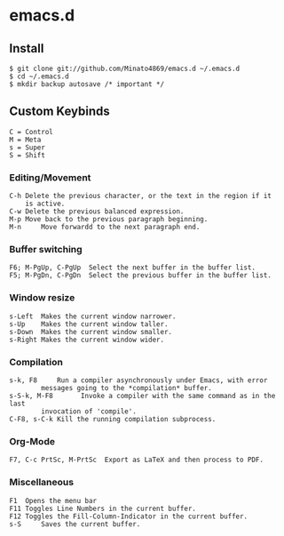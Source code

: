 # emacs.d

## Install 

	$ git clone git://github.com/Minato4869/emacs.d ~/.emacs.d
	$ cd ~/.emacs.d
	$ mkdir backup autosave /* important */

## Custom Keybinds
	C = Control
	M = Meta
	s = Super
	S = Shift
### Editing/Movement
	C-h	Delete the previous character, or the text in the region if it 
		is active. 
	C-w	Delete the previous balanced expression.
	M-p	Move back to the previous paragraph beginning.
	M-n 	Move forwardd to the next paragraph end.
### Buffer switching
	F6; M-PgUp, C-PgUp	Select the next buffer in the buffer list.
	F5; M-PgDn, C-PgDn	Select the previous buffer in the buffer list.
### Window resize
	s-Left	Makes the current window narrower.
	s-Up	Makes the current window taller.	 
	s-Down  Makes the current window smaller.
	s-Right Makes the current window wider.
### Compilation
	s-k, F8		Run a compiler asynchronously under Emacs, with error 
			messages going to the *compilation* buffer.
	s-S-k, M-F8       Invoke a compiler with the same command as in the last
			invocation of 'compile'.
	C-F8, s-C-k	Kill the running compilation subprocess.
### Org-Mode
	F7, C-c PrtSc, M-PrtSc	Export as LaTeX and then process to PDF.
### Miscellaneous
	F1	Opens the menu bar
	F11	Toggles Line Numbers in the current buffer.
	F12	Toggles the Fill-Column-Indicator in the current buffer.
	s-S 	Saves the current buffer.
